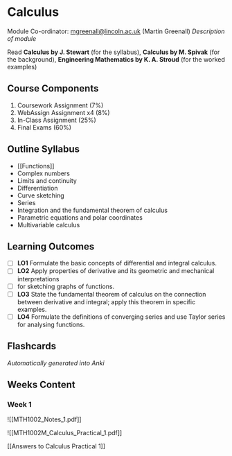 # Calculus
Module Co-ordinator: mgreenall@lincoln.ac.uk (Martin Greenall)
*Description of module*

Read **Calculus by J. Stewart** (for the syllabus), **Calculus by M. Spivak** (for the background), **Engineering Mathematics by K. A. Stroud** (for the worked examples)
## Course Components
1. Coursework Assignment (7%)
2. WebAssign Assignment x4 (8%)
3. In-Class Assignment (25%)
4. Final Exams (60%)
## Outline Syllabus
 - [[Functions]]
 - Complex numbers
 - Limits and continuity
 - Differentiation
 - Curve sketching
 - Series
 - Integration and the fundamental theorem of calculus
 - Parametric equations and polar coordinates
 - Multivariable calculus
## Learning Outcomes
- [ ] **LO1** Formulate the basic concepts of differential and integral calculus.
- [ ] **LO2** Apply properties of derivative and its geometric and mechanical interpretations
- [ ] for sketching graphs of functions.
- [ ] **LO3** State the fundamental theorem of calculus on the connection between derivative and integral; apply this theorem in specific examples.
- [ ] **LO4** Formulate the definitions of converging series and use Taylor series for analysing functions.
## Flashcards
*Automatically generated into Anki*
## Weeks Content
### Week 1
![[MTH1002_Notes_1.pdf]]

![[MTH1002M_Calculus_Practical_1.pdf]]

[[Answers to Calculus Practical 1]]
